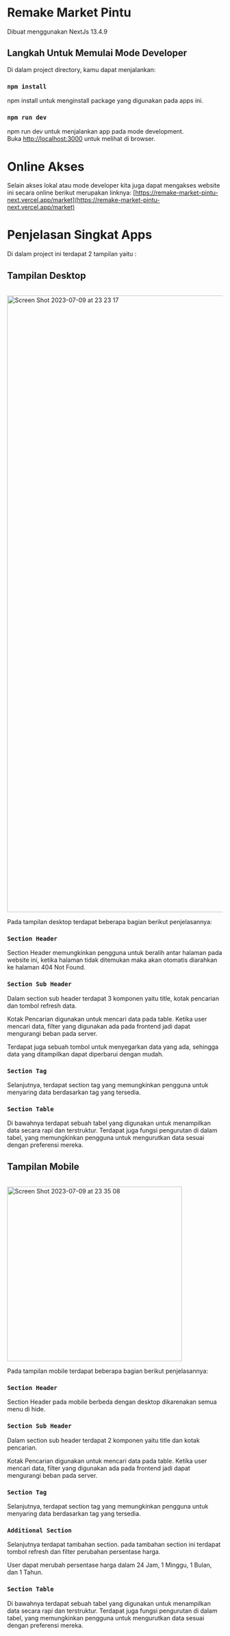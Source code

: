 # Remake Market Pintu
Dibuat menggunakan NextJs 13.4.9
## Langkah Untuk Memulai Mode Developer

Di dalam project directory, kamu dapat menjalankan:

### `npm install`
npm install untuk menginstall package yang digunakan pada apps ini.

### `npm run dev`

npm run dev untuk menjalankan app pada mode development.\
Buka [http://localhost:3000](http://localhost:3000) untuk melihat di browser.

# Online Akses
Selain akses lokal atau mode developer kita juga dapat mengakses website ini secara online berikut merupakan linknya:
[https://remake-market-pintu-next.vercel.app/market](https://remake-market-pintu-next.vercel.app/market)

# Penjelasan Singkat Apps
Di dalam project ini terdapat 2 tampilan yaitu :
## Tampilan Desktop
<br/>
<img width="1440" alt="Screen Shot 2023-07-09 at 23 23 17" src="https://github.com/MickeyStrike/remake_market_pintu/assets/53706066/6ec98805-bac3-445a-aae9-bbfbcf71dcf2">
<br/>

Pada tampilan desktop terdapat beberapa bagian berikut penjelasannya:
### `Section Header`
Section Header memungkinkan pengguna untuk beralih antar halaman pada website ini, ketika halaman tidak ditemukan maka akan otomatis diarahkan ke halaman 404 Not Found.
### `Section Sub Header`
Dalam section sub header terdapat 3 komponen yaitu title, kotak pencarian dan tombol refresh data.

Kotak Pencarian digunakan untuk mencari data pada table. Ketika user mencari data, filter yang digunakan ada pada frontend jadi dapat mengurangi beban pada server.

Terdapat juga sebuah tombol untuk menyegarkan data yang ada, sehingga data yang ditampilkan dapat diperbarui dengan mudah.
### `Section Tag`
Selanjutnya, terdapat section tag yang memungkinkan pengguna untuk menyaring data berdasarkan tag yang tersedia.
### `Section Table`
Di bawahnya terdapat sebuah tabel yang digunakan untuk menampilkan data secara rapi dan terstruktur.
Terdapat juga fungsi pengurutan di dalam tabel, yang memungkinkan pengguna untuk mengurutkan data sesuai dengan preferensi mereka.

## Tampilan Mobile
<br>
<img width="408" alt="Screen Shot 2023-07-09 at 23 35 08" src="https://github.com/MickeyStrike/remake_market_pintu/assets/53706066/98444c5a-40c6-48ea-92aa-d5977f4185ba">



Pada tampilan mobile terdapat beberapa bagian berikut penjelasannya:
### `Section Header`
Section Header pada mobile berbeda dengan desktop dikarenakan semua menu di hide.
### `Section Sub Header`
Dalam section sub header terdapat 2 komponen yaitu title dan kotak pencarian.

Kotak Pencarian digunakan untuk mencari data pada table. Ketika user mencari data, filter yang digunakan ada pada frontend jadi dapat mengurangi beban pada server.
### `Section Tag`
Selanjutnya, terdapat section tag yang memungkinkan pengguna untuk menyaring data berdasarkan tag yang tersedia.

### `Additional Section`
Selanjutnya terdapat tambahan section. pada tambahan section ini terdapat tombol refresh dan filter perubahan persentase harga.

User dapat merubah persentase harga dalam 24 Jam, 1 Minggu, 1 Bulan, dan 1 Tahun.

### `Section Table`
Di bawahnya terdapat sebuah tabel yang digunakan untuk menampilkan data secara rapi dan terstruktur.
Terdapat juga fungsi pengurutan di dalam tabel, yang memungkinkan pengguna untuk mengurutkan data sesuai dengan preferensi mereka.